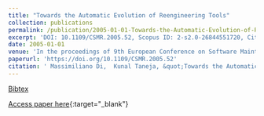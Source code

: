 ```yaml
---
title: "Towards the Automatic Evolution of Reengineering Tools"
collection: publications
permalink: /publication/2005-01-01-Towards-the-Automatic-Evolution-of-Reengineering-Tools
excerpt: 'DOI: 10.1109/CSMR.2005.52, Scopus ID: 2-s2.0-26844551720, Cited by: 6'
date: 2005-01-01
venue: 'In the proceedings of 9th European Conference on Software Maintenance and Reengineering (CSMR 2005), 21-23 March 2005, Manchester, UK, Proceedings'
paperurl: 'https://doi.org/10.1109/CSMR.2005.52'
citation: ' Massimiliano Di,  Kunal Taneja, &quot;Towards the Automatic Evolution of Reengineering Tools.&quot; In the proceedings of 9th European Conference on Software Maintenance and Reengineering (CSMR 2005), 21-23 March 2005, Manchester, UK, Proceedings, 2005.'
---
```

[Bibtex](https://dblp.org/rec/bib/conf/csmr/PentaT05)

[Access paper here](https://doi.org/10.1109/CSMR.2005.52){:target="_blank"}
